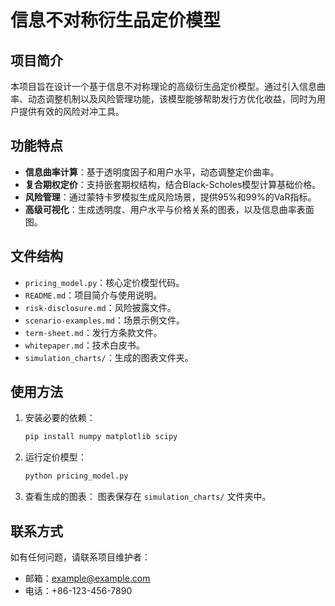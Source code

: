 # 信息不对称衍生品定价模型

## 项目简介
本项目旨在设计一个基于信息不对称理论的高级衍生品定价模型。通过引入信息曲率、动态调整机制以及风险管理功能，该模型能够帮助发行方优化收益，同时为用户提供有效的风险对冲工具。

## 功能特点
- **信息曲率计算**：基于透明度因子和用户水平，动态调整定价曲率。
- **复合期权定价**：支持嵌套期权结构，结合Black-Scholes模型计算基础价格。
- **风险管理**：通过蒙特卡罗模拟生成风险场景，提供95%和99%的VaR指标。
- **高级可视化**：生成透明度、用户水平与价格关系的图表，以及信息曲率表面图。

## 文件结构
- `pricing_model.py`：核心定价模型代码。
- `README.md`：项目简介与使用说明。
- `risk-disclosure.md`：风险披露文件。
- `scenario-examples.md`：场景示例文件。
- `term-sheet.md`：发行方条款文件。
- `whitepaper.md`：技术白皮书。
- `simulation_charts/`：生成的图表文件夹。

## 使用方法
1. 安装必要的依赖：
   ```bash
   pip install numpy matplotlib scipy
   ```
2. 运行定价模型：
   ```bash
   python pricing_model.py
   ```
3. 查看生成的图表：
   图表保存在 `simulation_charts/` 文件夹中。

## 联系方式
如有任何问题，请联系项目维护者：
- 邮箱：example@example.com
- 电话：+86-123-456-7890